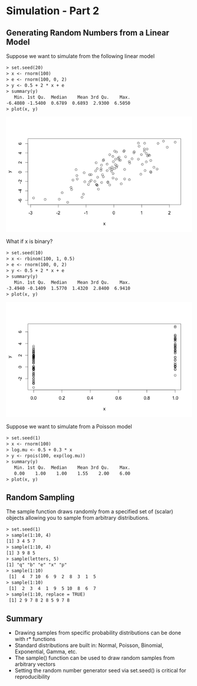 Simulation - Part 2
===================

Generating Random Numbers from a Linear Model
---------------------------------------------

Suppose we want to simulate from the following linear model

	> set.seed(20)
	> x <- rnorm(100)
	> e <- rnorm(100, 0, 2)
	> y <- 0.5 + 2 * x + e
	> summary(y)
	   Min. 1st Qu.  Median    Mean 3rd Qu.    Max. 
	-6.4080 -1.5400  0.6789  0.6893  2.9300  6.5050 
	> plot(x, y)


![Random Distribution](img/lecture-03-random-distribution.png?raw=true)

What if x is binary?

	> set.seed(10)
	> x <- rbinom(100, 1, 0.5)
	> e <- rnorm(100, 0, 2)
	> y <- 0.5 + 2 * x + e
	> summary(y)
	   Min. 1st Qu.  Median    Mean 3rd Qu.    Max. 
	-3.4940 -0.1409  1.5770  1.4320  2.8400  6.9410 
	> plot(x, y)

![Binomial Distribution](img/lecture-03-binomial-distribution.png?raw=true)

Suppose we want to simulate from a Poisson model

	> set.seed(1)
	> x <- rnorm(100)
	> log.mu <- 0.5 + 0.3 * x
	> y <- rpois(100, exp(log.mu))
	> summary(y)
	   Min. 1st Qu.  Median    Mean 3rd Qu.    Max. 
	   0.00    1.00    1.00    1.55    2.00    6.00 
	> plot(x, y)


Random Sampling
---------------

The sample function draws randomly from a specified set of (scalar) objects allowing you to sample from arbitrary distributions.

	> set.seed(1)
	> sample(1:10, 4)
	[1] 3 4 5 7
	> sample(1:10, 4)
	[1] 3 9 8 5
	> sample(letters, 5)
	[1] "q" "b" "e" "x" "p"
	> sample(1:10)
	 [1]  4  7 10  6  9  2  8  3  1  5
	> sample(1:10)
	 [1]  2  3  4  1  9  5 10  8  6  7
	> sample(1:10, replace = TRUE)
	 [1] 2 9 7 8 2 8 5 9 7 8


Summary
-------

* Drawing samples from specific probability distributions can be done with r* functions
* Standard distributions are built in: Normal, Poisson, Binomial, Exponential, Gamma, etc.
* The sample() function can be used to draw random samples from arbitrary vectors
* Setting the random number generator seed via set.seed() is critical for reproducibility